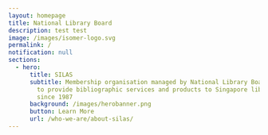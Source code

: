 ```yaml
---
layout: homepage
title: National Library Board
description: test test
image: /images/isomer-logo.svg
permalink: /
notification: null
sections:
  - hero:
      title: SILAS
      subtitle: Membership organisation managed by National Library Board of Singapore
        to provide bibliographic services and products to Singapore libraries
        since 1987
      background: /images/herobanner.png
      button: Learn More
      url: /who-we-are/about-silas/
---
```


